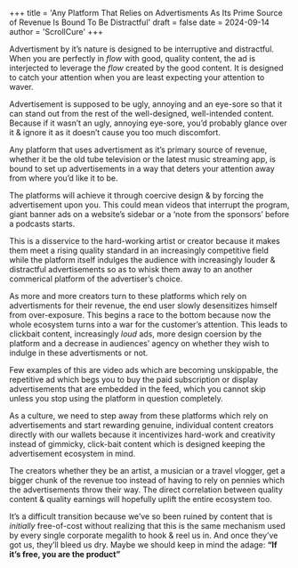 +++
title = 'Any Platform That Relies on Advertisments As Its Prime Source of Revenue Is Bound To Be Distractful'
draft = false
date = 2024-09-14
author = 'ScrollCure'
+++

Advertisment by it’s nature is designed to be interruptive and distractful. When you are perfectly in *flow* with good, quality content, the ad is interjected to leverage the *flow* created by the good content. It is designed to catch your attention when you are least expecting your attention to waver.

Advertisement is supposed to be ugly, annoying and an eye-sore so that it can stand out from the rest of the well-designed, well-intended content. Because if it wasn’t an ugly, annoying eye-sore, you’d probably glance over it & ignore it as it doesn’t cause you too much discomfort. 

Any platform that uses advertisment as it’s primary source of revenue, whether it be the old tube television or the latest music streaming app, is bound to set up advertisements in a way that deters your attention away from where you’d like it to be. 

The platforms will achieve it through coercive design & by forcing the advertisement upon you. This could mean videos that interrupt the program, giant banner ads on a website’s sidebar or a ‘note from the sponsors’ before a podcasts starts.

This is a disservice to the hard-working artist or creator because it makes them meet a rising quality standard in an increasingly competitive field while the platform itself indulges the audience with increasingly louder & distractful advertisements so as to whisk them away to an another commerical platform of the advertiser’s choice.

As more and more creators turn to these platforms which rely on advertisments for their revenue, the end user slowly desensitizes himself from over-exposure. This begins a race to the bottom because now the whole ecosystem turns into a war for the customer’s attention. This leads to clickbait content, increasingly *loud* ads, more design coersion by the platform and a decrease in audiences’ agency on whether they wish to indulge in these advertisments or not.

Few examples of this are video ads which are becoming unskippable, the repetitive ad which begs you to buy the paid subscription or display advertisements that are embedded in the feed, which you cannot skip unless you stop using the platform in question completely.

As a culture, we need to step away from these platforms which rely on advertisements and start rewarding genuine, individual content creators directly with our wallets because it incentivizes hard-work and creativity instead of gimmicky, click-bait content which is designed keeping the advertisement ecosystem in mind. 

The creators whether they be an artist, a musician or a travel vlogger, get a bigger chunk of the revenue too instead of having to rely on pennies which the advertisements throw their way. The direct correlation between quality content & quality earnings will hopefully uplift the entire ecosystem too.

It’s a difficult transition because we’ve so been ruined by content that is *initially* free-of-cost without realizing that this is the same mechanism used by every single corporate megalith to hook & reel us in. And once they’ve got us, they’ll bleed us dry. Maybe we should keep in mind the adage: **“If it’s free, you are the product”**
